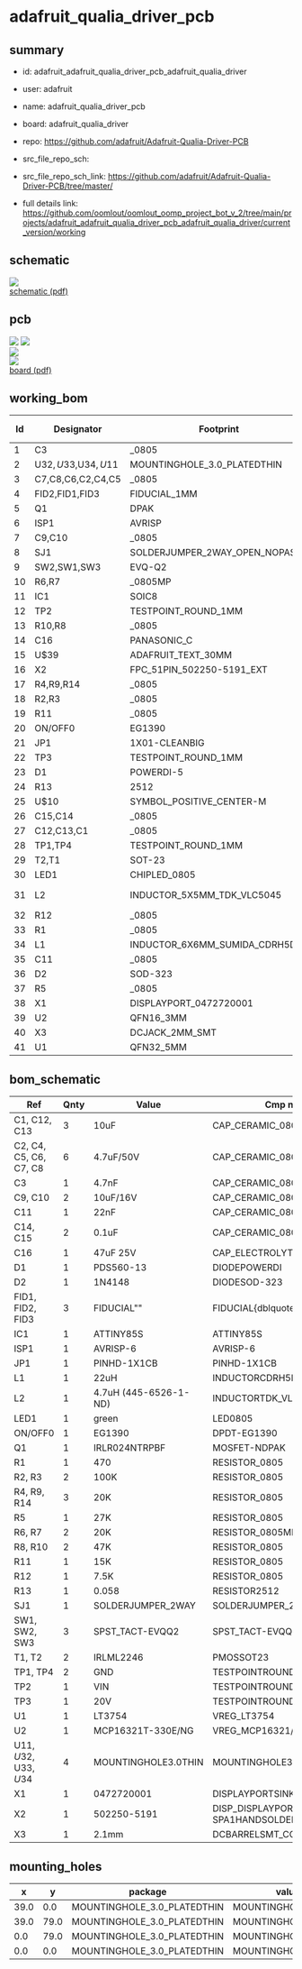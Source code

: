 # adafruit_qualia_driver_pcb
 
## summary 
* id: adafruit_adafruit_qualia_driver_pcb_adafruit_qualia_driver
* user: adafruit
* name: adafruit_qualia_driver_pcb
* board: adafruit_qualia_driver
* repo: https://github.com/adafruit/Adafruit-Qualia-Driver-PCB



* src_file_repo_sch: 
* src_file_repo_sch_link: https://github.com/adafruit/Adafruit-Qualia-Driver-PCB/tree/master/
* full details link: https://github.com/oomlout/oomlout_oomp_project_bot_v_2/tree/main/projects/adafruit_adafruit_qualia_driver_pcb_adafruit_qualia_driver/current_version/working  

## schematic  
![](working_schematic_600.png)  
[schematic (pdf)](working_schematic.pdf)  

## pcb  
![](working_3d_600.png) 
![](working_3d_front_600.png)  
![](working_3d_back_600.png)  
![](working_600.png)  
[board (pdf)](working.pdf)  

## working_bom
| Id | Designator | Footprint | Quantity | Designation | Supplier and ref |  | None | 
| --- | --- | --- | --- | --- | --- | --- | --- | 
| 1 | C3 | _0805 | 1 | 4.7nF |  |  | [''] | 
| 2 | U$32,U$33,U$34,U$11 | MOUNTINGHOLE_3.0_PLATEDTHIN | 4 | MOUNTINGHOLE3.0THIN |  |  | [''] | 
| 3 | C7,C8,C6,C2,C4,C5 | _0805 | 6 | 4.7uF/50V |  |  | [''] | 
| 4 | FID2,FID1,FID3 | FIDUCIAL_1MM | 3 | FIDUCIAL" |  |  | [''] | 
| 5 | Q1 | DPAK | 1 | IRLR024NTRPBF |  |  | [''] | 
| 6 | ISP1 | AVRISP | 1 | AVRISP-6 |  |  | [''] | 
| 7 | C9,C10 | _0805 | 2 | 10uF/16V |  |  | [''] | 
| 8 | SJ1 | SOLDERJUMPER_2WAY_OPEN_NOPASTE | 1 |  |  |  | [''] | 
| 9 | SW2,SW1,SW3 | EVQ-Q2 | 3 | SPST_TACT-EVQQ2 |  |  | [''] | 
| 10 | R6,R7 | _0805MP | 2 | 20K |  |  | [''] | 
| 11 | IC1 | SOIC8 | 1 | ATTINY85-20S |  |  | [''] | 
| 12 | TP2 | TESTPOINT_ROUND_1MM | 1 | VIN |  |  | [''] | 
| 13 | R10,R8 | _0805 | 2 | 47K |  |  | [''] | 
| 14 | C16 | PANASONIC_C | 1 | 47uF 25V |  |  | [''] | 
| 15 | U$39 | ADAFRUIT_TEXT_30MM | 1 |  |  |  | [''] | 
| 16 | X2 | FPC_51PIN_502250-5191_EXT | 1 | 502250-5191 |  |  | [''] | 
| 17 | R4,R9,R14 | _0805 | 3 | 20K |  |  | [''] | 
| 18 | R2,R3 | _0805 | 2 | 100K |  |  | [''] | 
| 19 | R11 | _0805 | 1 | 15K |  |  | [''] | 
| 20 | ON/OFF0 | EG1390 | 1 | EG1390 |  |  | [''] | 
| 21 | JP1 | 1X01-CLEANBIG | 1 |  |  |  | [''] | 
| 22 | TP3 | TESTPOINT_ROUND_1MM | 1 | 20V |  |  | [''] | 
| 23 | D1 | POWERDI-5 | 1 | PDS560-13 |  |  | [''] | 
| 24 | R13 | 2512 | 1 | 0.058 |  |  | [''] | 
| 25 | U$10 | SYMBOL_POSITIVE_CENTER-M | 1 |  |  |  | [''] | 
| 26 | C15,C14 | _0805 | 2 | 0.1uF |  |  | [''] | 
| 27 | C12,C13,C1 | _0805 | 3 | 10uF |  |  | [''] | 
| 28 | TP1,TP4 | TESTPOINT_ROUND_1MM | 2 | GND |  |  | [''] | 
| 29 | T2,T1 | SOT-23 | 2 | IRLML2246 |  |  | [''] | 
| 30 | LED1 | CHIPLED_0805 | 1 | green |  |  | [''] | 
| 31 | L2 | INDUCTOR_5X5MM_TDK_VLC5045 | 1 | 4.7uH (445-6526-1-ND) |  |  | [''] | 
| 32 | R12 | _0805 | 1 | 7.5K |  |  | [''] | 
| 33 | R1 | _0805 | 1 | 470 |  |  | [''] | 
| 34 | L1 | INDUCTOR_6X6MM_SUMIDA_CDRH5D28 | 1 | 22uH |  |  | [''] | 
| 35 | C11 | _0805 | 1 | 22nF |  |  | [''] | 
| 36 | D2 | SOD-323 | 1 | 1N4148 |  |  | [''] | 
| 37 | R5 | _0805 | 1 | 27K |  |  | [''] | 
| 38 | X1 | DISPLAYPORT_0472720001 | 1 | 0472720001 |  |  | [''] | 
| 39 | U2 | QFN16_3MM | 1 | MCP16321T-330E/NG  |  |  | [''] | 
| 40 | X3 | DCJACK_2MM_SMT | 1 | 2.1mm |  |  | [''] | 
| 41 | U1 | QFN32_5MM | 1 | LT3754 |  |  | [''] | 


## bom_schematic
| Ref | Qnty | Value | Cmp name | Footprint | Description | Vendor | DNP | 
| --- | --- | --- | --- | --- | --- | --- | --- | 
| C1, C12, C13 | 3 | 10uF | CAP_CERAMIC_0805 | working:_0805 |  |  |  | 
| C2, C4, C5, C6, C7, C8 | 6 | 4.7uF/50V | CAP_CERAMIC_0805 | working:_0805 |  |  |  | 
| C3 | 1 | 4.7nF | CAP_CERAMIC_0805 | working:_0805 |  |  |  | 
| C9, C10 | 2 | 10uF/16V | CAP_CERAMIC_0805 | working:_0805 |  |  |  | 
| C11 | 1 | 22nF | CAP_CERAMIC_0805 | working:_0805 |  |  |  | 
| C14, C15 | 2 | 0.1uF | CAP_CERAMIC_0805 | working:_0805 |  |  |  | 
| C16 | 1 | 47uF 25V | CAP_ELECTROLYTICPANASONIC_C | working:PANASONIC_C |  |  |  | 
| D1 | 1 | PDS560-13 | DIODEPOWERDI | working:POWERDI-5 |  |  |  | 
| D2 | 1 | 1N4148 | DIODESOD-323 | working:SOD-323 |  |  |  | 
| FID1, FID2, FID3 | 3 | FIDUCIAL"" | FIDUCIAL{dblquote}{dblquote} | working:FIDUCIAL_1MM |  |  |  | 
| IC1 | 1 | ATTINY85S | ATTINY85S | working:SOIC8 |  |  |  | 
| ISP1 | 1 | AVRISP-6 | AVRISP-6 | working:AVRISP |  |  |  | 
| JP1 | 1 | PINHD-1X1CB | PINHD-1X1CB | working:1X01-CLEANBIG |  |  |  | 
| L1 | 1 | 22uH | INDUCTORCDRH5D28 | working:INDUCTOR_6X6MM_SUMIDA_CDRH5D28 |  |  |  | 
| L2 | 1 | 4.7uH (445-6526-1-ND) | INDUCTORTDK_VLC5045 | working:INDUCTOR_5X5MM_TDK_VLC5045 |  |  |  | 
| LED1 | 1 | green | LED0805 | working:CHIPLED_0805 |  |  |  | 
| ON/OFF0 | 1 | EG1390 | DPDT-EG1390 | working:EG1390 |  |  |  | 
| Q1 | 1 | IRLR024NTRPBF | MOSFET-NDPAK | working:DPAK |  |  |  | 
| R1 | 1 | 470 | RESISTOR_0805 | working:_0805 |  |  |  | 
| R2, R3 | 2 | 100K | RESISTOR_0805 | working:_0805 |  |  |  | 
| R4, R9, R14 | 3 | 20K | RESISTOR_0805 | working:_0805 |  |  |  | 
| R5 | 1 | 27K | RESISTOR_0805 | working:_0805 |  |  |  | 
| R6, R7 | 2 | 20K | RESISTOR_0805MP | working:_0805MP |  |  |  | 
| R8, R10 | 2 | 47K | RESISTOR_0805 | working:_0805 |  |  |  | 
| R11 | 1 | 15K | RESISTOR_0805 | working:_0805 |  |  |  | 
| R12 | 1 | 7.5K | RESISTOR_0805 | working:_0805 |  |  |  | 
| R13 | 1 | 0.058 | RESISTOR2512 | working:2512 |  |  |  | 
| SJ1 | 1 | SOLDERJUMPER_2WAY | SOLDERJUMPER_2WAY | working:SOLDERJUMPER_2WAY_OPEN_NOPASTE |  |  |  | 
| SW1, SW2, SW3 | 3 | SPST_TACT-EVQQ2 | SPST_TACT-EVQQ2 | working:EVQ-Q2 |  |  |  | 
| T1, T2 | 2 | IRLML2246 | PMOSSOT23 | working:SOT-23 |  |  |  | 
| TP1, TP4 | 2 | GND | TESTPOINTROUND1MM | working:TESTPOINT_ROUND_1MM |  |  |  | 
| TP2 | 1 | VIN | TESTPOINTROUND1MM | working:TESTPOINT_ROUND_1MM |  |  |  | 
| TP3 | 1 | 20V | TESTPOINTROUND1MM | working:TESTPOINT_ROUND_1MM |  |  |  | 
| U1 | 1 | LT3754 | VREG_LT3754 | working:QFN32_5MM |  |  |  | 
| U2 | 1 | MCP16321T-330E/NG  | VREG_MCP16321/2 | working:QFN16_3MM |  |  |  | 
| U$11, U$32, U$33, U$34 | 4 | MOUNTINGHOLE3.0THIN | MOUNTINGHOLE3.0THIN | working:MOUNTINGHOLE_3.0_PLATEDTHIN |  |  |  | 
| X1 | 1 | 0472720001 | DISPLAYPORTSINKSIDE | working:DISPLAYPORT_0472720001 |  |  |  | 
| X2 | 1 | 502250-5191 | DISP_DISPLAYPORT_LP097QX1-SPA1HANDSOLDERING | working:FPC_51PIN_502250-5191_EXT |  |  |  | 
| X3 | 1 | 2.1mm | DCBARRELSMT_CORRECT | working:DCJACK_2MM_SMT |  |  |  | 


## mounting_holes
| x | y | package | value | ref | size | 
| --- | --- | --- | --- | --- | --- | 
| 39.0 | 0.0 | MOUNTINGHOLE_3.0_PLATEDTHIN | MOUNTINGHOLE3.0THIN | U$11 | m3 | 
| 39.0 | 79.0 | MOUNTINGHOLE_3.0_PLATEDTHIN | MOUNTINGHOLE3.0THIN | U$32 | m3 | 
| 0.0 | 79.0 | MOUNTINGHOLE_3.0_PLATEDTHIN | MOUNTINGHOLE3.0THIN | U$33 | m3 | 
| 0.0 | 0.0 | MOUNTINGHOLE_3.0_PLATEDTHIN | MOUNTINGHOLE3.0THIN | U$34 | m3 | 


